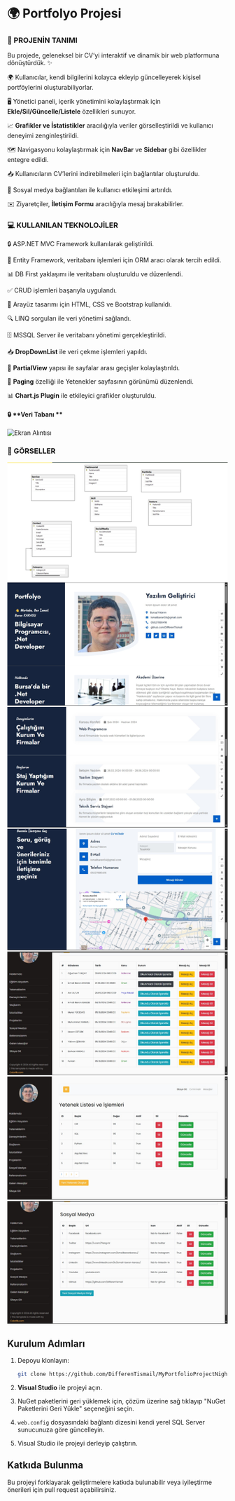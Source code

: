 # 🌍 Portfolyo Projesi

### 🔎 PROJENİN TANIMI
Bu projede, geleneksel bir CV’yi interaktif ve dinamik bir web platformuna dönüştürdük. :sparkles: 

🌍 Kullanıcılar, kendi bilgilerini kolayca ekleyip güncelleyerek kişisel portföylerini oluşturabiliyorlar.

🖥️ Yönetici paneli, içerik yönetimini kolaylaştırmak için **Ekle/Sil/Güncelle/Listele** özellikleri sunuyor.

📈 **Grafikler ve İstatistikler** aracılığıyla veriler görselleştirildi ve kullanıcı deneyimi zenginleştirildi.

🗺️ Navigasyonu kolaylaştırmak için **NavBar** ve **Sidebar** gibi özellikler entegre edildi.

📥 Kullanıcıların CV’lerini indirebilmeleri için bağlantılar oluşturuldu.

🔗 Sosyal medya bağlantıları ile kullanıcı etkileşimi artırıldı.

✉️ Ziyaretçiler, **İletişim Formu** aracılığıyla mesaj bırakabilirler.

### 💻 KULLANILAN TEKNOLOJİLER
🔒 ASP.NET MVC Framework kullanılarak geliştirildi.

🔄 Entity Framework, veritabanı işlemleri için ORM aracı olarak tercih edildi.

📊 DB First yaklaşımı ile veritabanı oluşturuldu ve düzenlendi.

✅ CRUD işlemleri başarıyla uygulandı.

🎨 Arayüz tasarımı için HTML, CSS ve Bootstrap kullanıldı.

🔍 LINQ sorguları ile veri yönetimi sağlandı.

🗄️ MSSQL Server ile veritabanı yönetimi gerçekleştirildi.

📥 **DropDownList** ile veri çekme işlemleri yapıldı.

🔄 **PartialView** yapısı ile sayfalar arası geçişler kolaylaştırıldı.

📄 **Paging** özelliği ile Yetenekler sayfasının görünümü düzenlendi.

📊 **Chart.js Plugin** ile etkileyici grafikler oluşturuldu.

#### 🔒 **Veri Tabanı **
![Ekran Alıntısı](https://github.com/user-attachments/assets/17852914-a903-4da7-a710-b2e591ee41a1)

### 🎨 GÖRSELLER
![Project](Photos/veriTabani.jpg)
![Project 1](Photos/Portfolio.jpg)
![Project 2](Photos/experience.jpg)
![Project 3](Photos/contact.jpg)
![Project 4](Photos/Inbox.jpg)
![Project 5](Photos/Skill.jpg)
![Project 6](Photos/socialMediaa.jpg)

## Kurulum Adımları

1. Depoyu klonlayın:
   ```bash
   git clone https://github.com/DifferenTismail/MyPortfolioProjectNight.git
   ```

2. **Visual Studio** ile projeyi açın.

3. NuGet paketlerini geri yüklemek için, çözüm üzerine sağ tıklayıp "NuGet Paketlerini Geri Yükle" seçeneğini seçin.

4. `web.config` dosyasındaki bağlantı dizesini kendi yerel SQL Server sunucunuza göre güncelleyin.

5. Visual Studio ile projeyi derleyip çalıştırın.

## Katkıda Bulunma

Bu projeyi forklayarak geliştirmelere katkıda bulunabilir veya iyileştirme önerileri için pull request açabilirsiniz.
